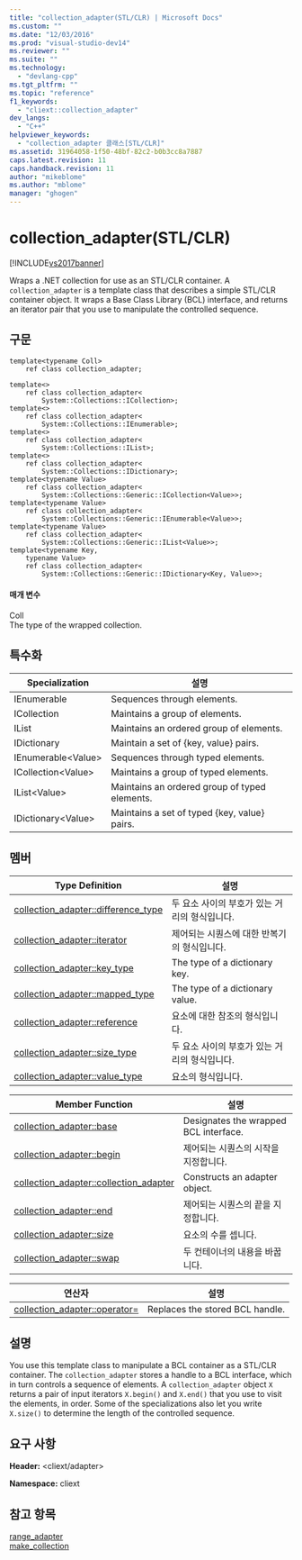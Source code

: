 ```yaml
---
title: "collection_adapter(STL/CLR) | Microsoft Docs"
ms.custom: ""
ms.date: "12/03/2016"
ms.prod: "visual-studio-dev14"
ms.reviewer: ""
ms.suite: ""
ms.technology: 
  - "devlang-cpp"
ms.tgt_pltfrm: ""
ms.topic: "reference"
f1_keywords: 
  - "cliext::collection_adapter"
dev_langs: 
  - "C++"
helpviewer_keywords: 
  - "collection_adapter 클래스[STL/CLR]"
ms.assetid: 31964058-1f50-48bf-82c2-b0b3cc8a7887
caps.latest.revision: 11
caps.handback.revision: 11
author: "mikeblome"
ms.author: "mblome"
manager: "ghogen"
---
```

# collection_adapter(STL/CLR)
[!INCLUDE[vs2017banner](../assembler/inline/includes/vs2017banner.md)]

Wraps a .NET collection for use as an STL\/CLR container.  A `collection_adapter` is a template class that describes a simple STL\/CLR container object.  It wraps a Base Class Library \(BCL\) interface, and returns an iterator pair that you use to manipulate the controlled sequence.  
  
## 구문  
  
```  
template<typename Coll>  
    ref class collection_adapter;  
  
template<>  
    ref class collection_adapter<  
        System::Collections::ICollection>;  
template<>  
    ref class collection_adapter<  
        System::Collections::IEnumerable>;  
template<>  
    ref class collection_adapter<  
        System::Collections::IList>;  
template<>  
    ref class collection_adapter<  
        System::Collections::IDictionary>;  
template<typename Value>  
    ref class collection_adapter<  
        System::Collections::Generic::ICollection<Value>>;  
template<typename Value>  
    ref class collection_adapter<  
        System::Collections::Generic::IEnumerable<Value>>;  
template<typename Value>  
    ref class collection_adapter<  
        System::Collections::Generic::IList<Value>>;  
template<typename Key,  
    typename Value>  
    ref class collection_adapter<  
        System::Collections::Generic::IDictionary<Key, Value>>;  
```  
  
#### 매개 변수  
 Coll  
 The type of the wrapped collection.  
  
## 특수화  
  
|Specialization|설명|  
|--------------------|--------|  
|IEnumerable|Sequences through elements.|  
|ICollection|Maintains a group of elements.|  
|IList|Maintains an ordered group of elements.|  
|IDictionary|Maintain a set of {key, value} pairs.|  
|IEnumerable\<Value\>|Sequences through typed elements.|  
|ICollection\<Value\>|Maintains a group of typed elements.|  
|IList\<Value\>|Maintains an ordered group of typed elements.|  
|IDictionary\<Value\>|Maintains a set of typed {key, value} pairs.|  
  
## 멤버  
  
|Type Definition|설명|  
|---------------------|--------|  
|[collection\_adapter::difference\_type](../dotnet/collection-adapter-difference-type-stl-clr.md)|두 요소 사이의 부호가 있는 거리의 형식입니다.|  
|[collection\_adapter::iterator](../dotnet/collection-adapter-iterator-stl-clr.md)|제어되는 시퀀스에 대한 반복기의 형식입니다.|  
|[collection\_adapter::key\_type](../dotnet/collection-adapter-key-type-stl-clr.md)|The type of a dictionary key.|  
|[collection\_adapter::mapped\_type](../dotnet/collection-adapter-mapped-type-stl-clr.md)|The type of a dictionary value.|  
|[collection\_adapter::reference](../dotnet/collection-adapter-reference-stl-clr.md)|요소에 대한 참조의 형식입니다.|  
|[collection\_adapter::size\_type](../dotnet/collection-adapter-size-type-stl-clr.md)|두 요소 사이의 부호가 있는 거리의 형식입니다.|  
|[collection\_adapter::value\_type](../dotnet/collection-adapter-value-type-stl-clr.md)|요소의 형식입니다.|  
  
|Member Function|설명|  
|---------------------|--------|  
|[collection\_adapter::base](../dotnet/collection-adapter-base-stl-clr.md)|Designates the wrapped BCL interface.|  
|[collection\_adapter::begin](../dotnet/collection-adapter-begin-stl-clr.md)|제어되는 시퀀스의 시작을 지정합니다.|  
|[collection\_adapter::collection\_adapter](../dotnet/collection-adapter-collection-adapter-stl-clr.md)|Constructs an adapter object.|  
|[collection\_adapter::end](../dotnet/collection-adapter-end-stl-clr.md)|제어되는 시퀀스의 끝을 지정합니다.|  
|[collection\_adapter::size](../dotnet/collection-adapter-size-stl-clr.md)|요소의 수를 셉니다.|  
|[collection\_adapter::swap](../dotnet/collection-adapter-swap-stl-clr.md)|두 컨테이너의 내용을 바꿉니다.|  
  
|연산자|설명|  
|---------|--------|  
|[collection\_adapter::operator\=](../dotnet/collection-adapter-operator-assign-stl-clr.md)|Replaces the stored BCL handle.|  
  
## 설명  
 You use this template class to manipulate a BCL container as a STL\/CLR container.  The `collection_adapter` stores a handle to a BCL interface, which in turn controls a sequence of elements.  A `collection_adapter` object `X` returns a pair of input iterators `X.begin()` and `X.end()` that you use to visit the elements, in order.  Some of the specializations also let you write `X.size()` to determine the length of the controlled sequence.  
  
## 요구 사항  
 **Header:** \<cliext\/adapter\>  
  
 **Namespace:** cliext  
  
## 참고 항목  
 [range\_adapter](../dotnet/range-adapter-stl-clr.md)   
 [make\_collection](../dotnet/make-collection-stl-clr.md)